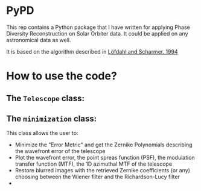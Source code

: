 # PyPD

This rep contains a Python package that I have written for applying Phase Diversity Reconstruction on Solar Orbiter data. It could be applied on any astronomical data as well. 

It is based on the algorithm described in [Löfdahl and Scharmer. 1994](http://adsabs.harvard.edu/full/1994A&AS..107..243L)

# How to use the code?

## The `Telescope` class:


## The `minimization` class:

This class allows the user to:

- Minimize the "Error Metric" and get the Zernike Polynomials describing the wavefront error of the telescope
- Plot the wavefront error, the point spreas function (PSF), the modulation transfer function (MTF), the 1D azimuthal MTF of the telescope 
- Restore blurred images with the retrieved Zernike coefficients (or any) choosing between the Wiener filter and the Richardson-Lucy filter
- 
